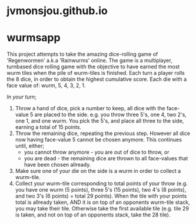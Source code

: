 # jvmonsjou.github.io
# wurmsapp

This project attempts to take the amazing dice-rolling game of 'Regenwormen'  a.k.a 'Rainwurms' online. 
The game is a multiplayer, turnbased dice rolling game with the objective to have earned the most wurm tiles when the pile of wurm-tiles is finished.
Each turn a player rolls the 8 dice, in order to obtain the highest cumulative score. Each die with a face value of: wurm, 5, 4, 3, 2, 1.

*In your turn*;
1. Throw  a hand of dice, pick a number to keep, all dice with the face-value 5 are placed to the side.
e.g. you throw three 5's, one 4, two 2's, one 1, and one wurm.  You pick the 5's, and place all three to the side, earning a total of 15 points. 
2. Throw the remaining dice, repeating the previous step. However all dice now having face-value 5 cannot be chosen anymore.
This continues until, either; 
    * you cannot throw anymore - you are out of dice to throw, or 
    * you are dead - the remaining dice are thrown to all face-values that have been chosen allready.
3. Make sure one of your die on the side is a wurm in order to collect a wurm-tile. 
4. Collect your wurm-tile corresponding to total points of your throw (e.g. you have one wurm (5 points), three 5's (15 points), two 4's (8 points), and two 3's (6 points) = total 29 points). 
When the tile with your points total is allready taken, AND it is on top of an opponents wurm-tile stack, you may take their tile. 
Otherwise take the first available tile (e.g. tile 29 is taken, and not on top of an opponents stack, take the 28 tile).
